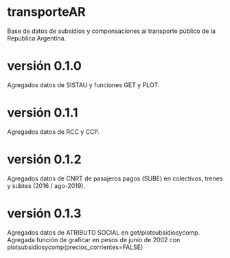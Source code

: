 # transporteAR
Base de datos de subsidios y compensaciones al transporte público de la República Argentina.

# versión 0.1.0
Agregados datos de SISTAU y funciones GET y PLOT.

# versión 0.1.1
Agregados datos de RCC y CCP.

# versión 0.1.2
Agregados datos de CNRT de pasajeros pagos (SUBE) en colectivos, trenes y subtes (2016 / ago-2019).

# versión 0.1.3
Agregados datos de ATRIBUTO SOCIAL en get/plotsubsidiosycomp. Agregada función de graficar en pesos de junio de 2002 con plotsubsidiosycomp(precios_corrientes=FALSE)
